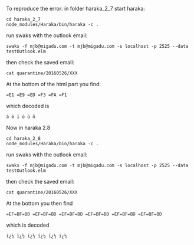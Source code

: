 To reproduce the error:
in folder haraka_2_7 start haraka:

    cd haraka_2_7
    node_modules/Haraka/bin/haraka -c .


run swaks with the outlook email:

    swaks -f mjb@migadu.com -t mjb@migadu.com -s localhost -p 2525 --data testOutlook.elm



then check the saved email:

    cat quarantine/20160526/XXX

At the bottom of the html part you find:

    =E1 =E9 =ED =F3 =FA =F1

which decoded is

    á é í ó ú ñ

Now in haraka 2.8

    cd haraka_2_8
    node_modules/Haraka/bin/haraka -c .


run swaks with the outlook email:

    swaks -f mjb@migadu.com -t mjb@migadu.com -s localhost -p 2525 --data testOutlook.elm



then check the saved email:

    cat quarantine/20160526/XXX

At the bottom you then find

    =EF=BF=BD =EF=BF=BD =EF=BF=BD =EF=BF=BD =EF=BF=BD =EF=BF=BD

which is decoded

    ï¿½ ï¿½ ï¿½ ï¿½ ï¿½ ï¿½
